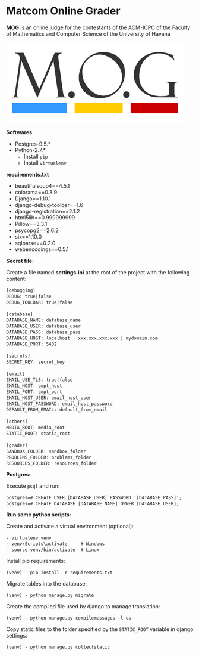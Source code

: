 Matcom Online Grader
===================

**MOG** is an online judge for the contestants of the ACM-ICPC of the Faculty of Mathematics and Computer Science of the University of Havana

[![](mog/static/mog/images/logo.png )](mog/static/mog/images/logo.png)

**Softwares**
- Postgres-9.5.*
- Python-2.7.*
    - Install `pip`
    - Install `virtualenv`

**requirements.txt**
- beautifulsoup4==4.5.1
- colorama==0.3.9
- Django==1.10.1
- django-debug-toolbar==1.6
- django-registration==2.1.2
- html5lib==0.999999999
- Pillow==3.3.1
- psycopg2==2.6.2
- six==1.10.0
- sqlparse==0.2.0
- webencodings==0.5.1


**Secret file:**

Create a file named __settings.ini__ at the root of the project with the following content:

```
[debugging]
DEBUG: true|false
DEBUG_TOOLBAR: true|false

[database]
DATABASE_NAME: database_name
DATABASE_USER: database_user
DATABASE_PASS: database_pass
DATABASE_HOST: localhost | xxx.xxx.xxx.xxx | mydomain.com
DATABASE_PORT: 5432

[secrets]
SECRET_KEY: secret_key

[email]
EMAIL_USE_TLS: true|false
EMAIL_HOST: smpt_host
EMAIL_PORT: smpt_port
EMAIL_HOST_USER: email_host_user
EMAIL_HOST_PASSWORD: email_host_password
DEFAULT_FROM_EMAIL: default_from_email

[others]
MEDIA_ROOT: media_root
STATIC_ROOT: static_root

[grader]
SANDBOX_FOLDER: sandbox_folder
PROBLEMS_FOLDER: problems_folder
RESOURCES_FOLDER: resources_folder

```

**Postgres:**

Execute `psql` and run:
```
postgres=# CREATE USER [DATABASE_USER] PASSWORD '[DATABASE_PASS]';
postgres=# CREATE DATABASE [DATABASE_NAME] OWNER [DATABASE_USER];
```

**Run some python scripts:**

Create and activate a virtual environment (optional):
```
- virtualenv venv
- venv\Scripts\activate     # Windows
- source venv/bin/activate  # Linux
```


Install pip requirements:
```
(venv) - pip install -r requirements.txt
```

Migrate tables into the database:
```
(venv) - python manage.py migrate
```

Create the compiled file used by django to manage translation:
```
(venv) - python manage.py compilemessages -l es
```

Copy static files to the folder specified by the `STATIC_ROOT` variable in django settings:
```
(venv) - python manage.py collectstatic
```
